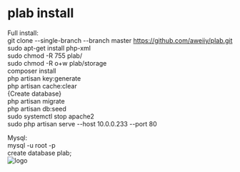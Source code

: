 # plab install
Full install:  
git clone --single-branch --branch master https://github.com/aweiiy/plab.git  
sudo apt-get install php-xml  
sudo chmod -R 755 plab/  
sudo chmod -R o+w plab/storage  
composer install  
php artisan key:generate  
php artisan cache:clear  
{Create database}  
php artisan migrate  
php artisan db:seed  
sudo systemctl stop apache2  
sudo php artisan serve --host 10.0.0.233 --port 80  
  
Mysql:  
mysql -u root -p  
create database plab;  
![logo](https://user-images.githubusercontent.com/20345925/118338599-37389200-b51f-11eb-844a-9cc4c0c3b8b1.png)

